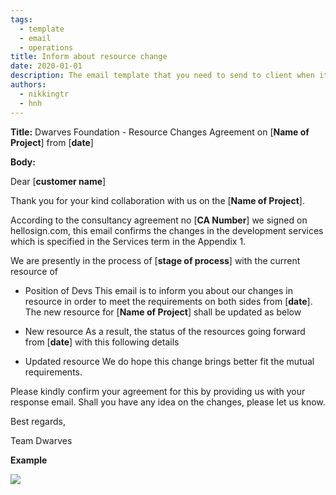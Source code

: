 ```yaml
---
tags: 
  - template
  - email
  - operations
title: Inform about resource change
date: 2020-01-01
description: The email template that you need to send to client when it's near holiday to announce about the resource changes. 
authors: 
  - nikkingtr
  - hnh
---
```


**Title:** Dwarves Foundation - Resource Changes Agreement on [**Name of Project**] from [**date**]

**Body:**

Dear [**customer name**]

Thank you for your kind collaboration with us on the [**Name of Project**].

According to the consultancy agreement no [**CA Number**] we signed on hellosign.com, this email confirms the changes in the development services which is specified in the Services term in the Appendix 1.

We are presently in the process of [**stage of process**] with the current resource of

- Position of Devs
This email is to inform you about our changes in resource in order to meet the requirements on both sides from [**date**]. The new resource for [**Name of Project**] shall be updated as below

- New resource
As a result, the status of the resources going forward from [**date**] with this following details

- Updated resource
We do hope this change brings better fit the mutual requirements.

Please kindly confirm your agreement for this by providing us with your response email. Shall you have any idea on the changes, please let us know.

Best regards,

Team Dwarves

**Example**

![](information-about-resource-change_template-resource-change.webp)
